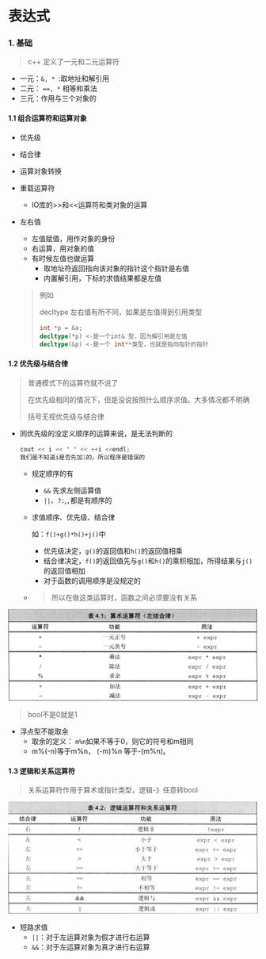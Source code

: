 # 表达式

### 1. 基础

> c++ 定义了一元和二元运算符

* 一元：`&, * `:取地址和解引用
* 二元： `==, *` 相等和乘法
* 三元：作用与三个对象的

#### 1.1 组合运算符和运算对象

* 优先级

* 结合律

* 运算对象转换

* 重载运算符

  * IO库的>>和<<运算符和类对象的运算

* 左右值

  * 左值赋值，用作对象的身份
  * 右运算，用对象的值
  * 有时候左值也做运算
    * 取地址符返回指向该对象的指针这个指针是右值
    * 内置解引用，下标的求值结果都是左值

  > 例如
  >
  > decltype 左右值有所不同，如果是左值得到引用类型
  >
  > ```cpp
  > int *p = &a;
  > decltype(*p) <-是一个int& 型，因为解引用是左值
  > decltype(&p) <-是一个 int**类型，也就是指向指针的指针
  > ```

#### 1.2 优先级与结合律

> 普通模式下的运算符就不说了
>
> 在优先级相同的情况下，但是没说按照什么顺序求值。大多情况都不明确
>
> 括号无视优先级与结合律

* 同优先级的没定义顺序的运算来说，是无法判断的

  ```cpp
  cout << i << " " << ++i <<endl;
  我们是不知道i是否先加1的。所以程序是错误的
  ```

  * 规定顺序的有

    * `&&` 先求左侧运算值
    * `||`、`?:`,`,`都是有顺序的

  * 求值顺序、优先级、结合律

    如：`f()+g()*h()+j()`中

    * 优先级决定，`g()`的返回值和`h()`的返回值相乘
    * 结合律决定，`f()`的返回值先与`g()`和`h()`的乘积相加，所得结果与`j()`的返回值相加
    * 对于函数的调用顺序是没规定的

  * > 所以在做这类运算时，函数之间必须要没有关系

    

![image-20200229131204784](image-20200229131204784.png)

> bool不是0就是1

* 浮点型不能取余
  * 取余的定义： `m%n`如果不等于0，则它的符号和m相同
  * m%(-n)等于m%n， (-m)%n 等于-(m%n)。

#### 1.3 逻辑和关系运算符

> 关系运算符作用于算术或指针类型，逻辑-》任意转bool

![image-20200229132441179](image-20200229132441179.png)

* 短路求值
  * `||`：对于左运算对象为假才进行右运算
  * `&&`：对于左运算对象为真才进行右运算